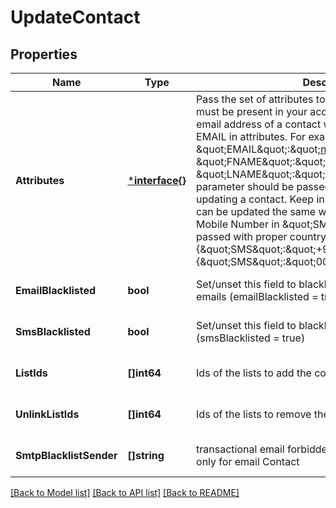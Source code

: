 # UpdateContact

## Properties
Name | Type | Description | Notes
------------ | ------------- | ------------- | -------------
**Attributes** | [***interface{}**](interface{}.md) | Pass the set of attributes to be updated. These attributes must be present in your account. To update existing email address of a contact with the new one please pass EMAIL in attributes. For example, &#x60;{ \&quot;EMAIL\&quot;:\&quot;newemail@domain.com\&quot;, \&quot;FNAME\&quot;:\&quot;Ellie\&quot;, \&quot;LNAME\&quot;:\&quot;Roger\&quot;}&#x60;. The attribute&#39;s parameter should be passed in capital letter while updating a contact. Keep in mind transactional attributes can be updated the same way as normal attributes. Mobile Number in \&quot;SMS\&quot; field should be passed with proper country code. For example {\&quot;SMS\&quot;:\&quot;+91xxxxxxxxxx\&quot;} or {\&quot;SMS\&quot;:\&quot;0091xxxxxxxxxx\&quot;} | [optional] [default to null]
**EmailBlacklisted** | **bool** | Set/unset this field to blacklist/allow the contact for emails (emailBlacklisted &#x3D; true) | [optional] [default to null]
**SmsBlacklisted** | **bool** | Set/unset this field to blacklist/allow the contact for SMS (smsBlacklisted &#x3D; true) | [optional] [default to null]
**ListIds** | **[]int64** | Ids of the lists to add the contact to | [optional] [default to null]
**UnlinkListIds** | **[]int64** | Ids of the lists to remove the contact from | [optional] [default to null]
**SmtpBlacklistSender** | **[]string** | transactional email forbidden sender for contact. Use only for email Contact | [optional] [default to null]

[[Back to Model list]](../README.md#documentation-for-models) [[Back to API list]](../README.md#documentation-for-api-endpoints) [[Back to README]](../README.md)


